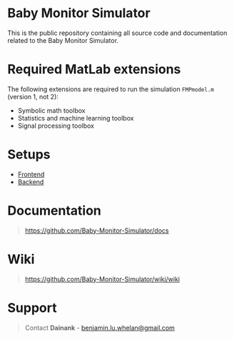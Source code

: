 # Baby Monitor Simulator
This is the public repository containing all source code and documentation related to the Baby Monitor Simulator.

# Required MatLab extensions
The following extensions are required to run the simulation `FMPmodel.m` (version 1, not 2):
* Symbolic math toolbox
* Statistics and machine learning toolbox
* Signal processing toolbox

# Setups
- [Frontend](https://github.com/Baby-Monitor-Simulator/frontend-webui?tab=readme-ov-file#project-setup)
- [Backend](null)

# Documentation
> https://github.com/Baby-Monitor-Simulator/docs

# Wiki
> https://github.com/Baby-Monitor-Simulator/wiki/wiki

# Support
> Contact **Dainank** - benjamin.lu.whelan@gmail.com
